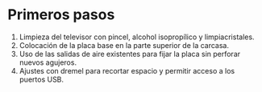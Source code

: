 Primeros pasos
==============

1. Limpieza del televisor con pincel, alcohol isopropílico y limpiacristales.
2. Colocación de la placa base en la parte superior de la carcasa.
3. Uso de las salidas de aire existentes para fijar la placa sin perforar nuevos agujeros.
4. Ajustes con dremel para recortar espacio y permitir acceso a los puertos USB.

